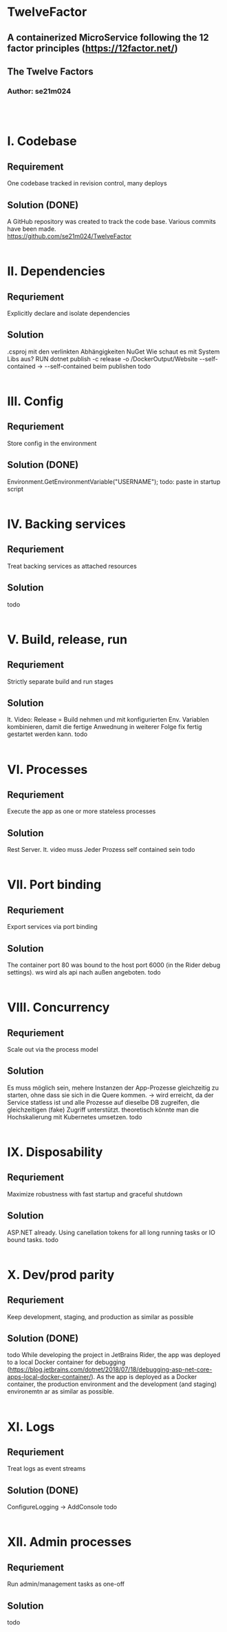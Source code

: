 # TwelveFactor
## A containerized MicroService following the 12 factor principles (https://12factor.net/)
## The Twelve Factors
### Author: se21m024
<br/><br/>
# I. Codebase
## Requirement
One codebase tracked in revision control, many deploys
## Solution (DONE)
A GitHub repository was created to track the code base. Various commits have been made.<br/>
https://github.com/se21m024/TwelveFactor
<br/><br/>

# II. Dependencies
## Requriement
Explicitly declare and isolate dependencies
## Solution
.csproj mit den verlinkten Abhängigkeiten NuGet
Wie schaut es mit System Libs aus?
RUN dotnet publish -c release -o /DockerOutput/Website --self-contained
-> --self-contained beim publishen
todo
<br/><br/>

# III. Config
## Requriement
Store config in the environment
## Solution (DONE)
Environment.GetEnvironmentVariable("USERNAME");
todo: paste in startup script
<br/><br/>

# IV. Backing services
## Requriement
Treat backing services as attached resources
## Solution
todo
<br/><br/>

# V. Build, release, run
## Requriement
Strictly separate build and run stages
## Solution
lt. Video: Release = Build nehmen und mit konfigurierten Env. Variablen kombinieren, damit die fertige Anwednung in weiterer Folge fix fertig gestartet werden kann.
todo
<br/><br/>

# VI. Processes
## Requriement
Execute the app as one or more stateless processes
## Solution
Rest Server.
lt. video muss Jeder Prozess self contained sein
todo
<br/><br/>

# VII. Port binding
## Requriement
Export services via port binding
## Solution
The container port 80 was bound to the host port 6000 (in the Rider debug settings).
ws wird als api nach außen angeboten.
todo
<br/><br/>

# VIII. Concurrency
## Requriement
Scale out via the process model
## Solution
Es muss möglich sein, mehere Instanzen der App-Prozesse gleichzeitig zu starten, ohne dass sie sich in die Quere kommen. -> wird erreicht, da der Service statless ist und alle Prozesse auf dieselbe DB zugreifen, die gleichzeitigen (fake) Zugriff unterstützt.
theoretisch könnte man die Hochskalierung mit Kubernetes umsetzen.
todo
<br/><br/>

# IX. Disposability
## Requriement
Maximize robustness with fast startup and graceful shutdown
## Solution
ASP.NET already. Using canellation tokens for all long running tasks or IO bound tasks.
todo
<br/><br/>

# X. Dev/prod parity
## Requriement
Keep development, staging, and production as similar as possible
## Solution (DONE)
todo
While developing the project in JetBrains Rider, the app was deployed to a local Docker container for debugging (https://blog.jetbrains.com/dotnet/2018/07/18/debugging-asp-net-core-apps-local-docker-container/). As the app is deployed as a Docker container, the production environment and the development (and staging) environemtn ar as similar as possible.
<br/><br/>

# XI. Logs
## Requriement
Treat logs as event streams
## Solution (DONE)
ConfigureLogging -> AddConsole
todo
<br/><br/>

# XII. Admin processes
## Requriement
Run admin/management tasks as one-off 
## Solution
todo
